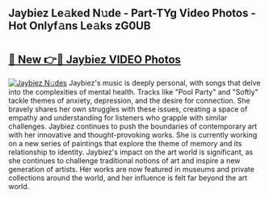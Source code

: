 ## Jaybiez Le𝚊ked N𝚞de - Part-TYg Video Photos - Hot Onlyf𝚊ns Le𝚊ks zG0UB

# <h2><a href="http://ac18251.deff.icu/?id=Jaybiez">🔗 New 👉🔴 Jaybiez VIDEO Photos</a></h2>

[![Jaybiez N𝚞des](https://i.imgur.com/rIISA9y.gif)](http://ac18251.deff.icu/?id=Jaybiez)
Jaybiez's music is deeply personal, with songs that delve into the complexities of mental health. Tracks like "Pool Party" and "Softly" tackle themes of anxiety, depression, and the desire for connection. She bravely shares her own struggles with these issues, creating a space of empathy and understanding for listeners who grapple with similar challenges. Jaybiez continues to push the boundaries of contemporary art with her innovative and thought-provoking works. She is currently working on a new series of paintings that explore the theme of memory and its relationship to identity. Jaybiez's impact on the art world is significant, as she continues to challenge traditional notions of art and inspire a new generation of artists. Her works are now featured in museums and private collections around the world, and her influence is felt far beyond the art world.
